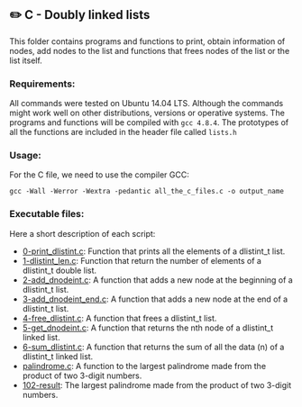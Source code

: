 ## :pencil2: C - Doubly linked lists
This folder contains programs and functions to print, obtain information of nodes, add nodes to the list and functions that frees nodes of the list or the list itself. 

### Requirements:
All commands were tested on Ubuntu 14.04 LTS. Although the commands might work well on other distributions, versions or operative systems. The programs and functions will be compiled with `gcc 4.8.4`. The prototypes of all the functions are included in the header file called  `lists.h`

### Usage:
For the C file, we need to use the compiler GCC:

    gcc -Wall -Werror -Wextra -pedantic all_the_c_files.c -o output_name

### Executable files:
Here a short description of each script:

+ [0-print_dlistint.c](https://github.com/dmhenaopa/holbertonschool-low_level_programming/blob/main/0x17-doubly_linked_lists/0-print_dlistint.c): Function that prints all the elements of a dlistint_t list.
+ [1-dlistint_len.c](https://github.com/dmhenaopa/holbertonschool-low_level_programming/blob/main/0x17-doubly_linked_lists/1-dlistint_len.c): Function that return the number of elements of a dlistint_t double list.
+ [2-add_dnodeint.c](https://github.com/dmhenaopa/holbertonschool-low_level_programming/blob/main/0x17-doubly_linked_lists/2-add_dnodeint.c): A function that adds a new node at the beginning of a dlistint_t list.
+ [3-add_dnodeint_end.c](https://github.com/dmhenaopa/holbertonschool-low_level_programming/blob/main/0x17-doubly_linked_lists/3-add_dnodeint_end.c): A function that adds a new node at the end of a dlistint_t list.
+ [4-free_dlistint.c](https://github.com/dmhenaopa/holbertonschool-low_level_programming/blob/main/0x17-doubly_linked_lists/4-free_dlistint.c): A function that frees a dlistint_t list.
+ [5-get_dnodeint.c](https://github.com/dmhenaopa/holbertonschool-low_level_programming/blob/main/0x17-doubly_linked_lists/5-get_dnodeint.c): A function that returns the nth node of a dlistint_t linked list.
+ [6-sum_dlistint.c](https://github.com/dmhenaopa/holbertonschool-low_level_programming/blob/main/0x17-doubly_linked_lists/6-sum_dlistint.c): A function that returns the sum of all the data (n) of a dlistint_t linked list.
+ [palindrome.c](https://github.com/dmhenaopa/holbertonschool-low_level_programming/blob/main/0x17-doubly_linked_lists/palindrome.c): A function to the largest palindrome made from the product of two 3-digit numbers.
+ [102-result](https://github.com/dmhenaopa/holbertonschool-low_level_programming/blob/main/0x17-doubly_linked_lists/102-result): The largest palindrome made from the product of two 3-digit numbers.
<!--stackedit_data:
eyJoaXN0b3J5IjpbLTQ4MDk0MzIwNywtNzAxMTM0NDkzLDUzOT
gwNDU1N119
-->